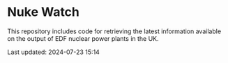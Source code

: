 # Nuke Watch

This repository includes code for retrieving the latest information available on the output of EDF nuclear power plants in the UK.

Last updated: 2024-07-23 15:14